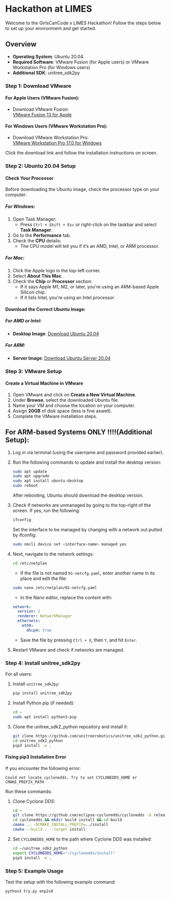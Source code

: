 # Hackathon at LIMES

Welcome to the GirlsCanCode x LIMES Hackathon! Follow the steps below to set up your environment and get started. 

## Overview

- **Operating System**: Ubuntu 20.04
- **Required Software**: VMware Fusion (for Apple users) or VMware Workstation Pro (for Windows users)
- **Additional SDK**: unitree_sdk2py

### Step 1: Download VMware

#### For Apple Users (VMware Fusion):
- Download VMware Fusion:  
  [VMware Fusion 13 for Apple](https://support.broadcom.com/group/ecx/productfiles?subFamily=VMware%20Fusion&displayGroup=VMware%20Fusion%2013&release=13.6.3&os=&servicePk=&language=EN&freeDownloads=true)

#### For Windows Users (VMware Workstation Pro):
- Download VMware Workstation Pro:  
  [VMware Workstation Pro 17.0 for Windows](https://support.broadcom.com/group/ecx/productfiles?subFamily=VMware%20Workstation%20Pro&displayGroup=VMware%20Workstation%20Pro%2017.0%20for%20Windows&release=17.6.3&os=&servicePk=&language=EN&freeDownloads=true)

Click the download link and follow the installation instructions on screen.

### Step 2: Ubuntu 20.04 Setup

#### Check Your Processor

Before downloading the Ubuntu image, check the processor type on your computer:

##### For Windows:
1. Open Task Manager:
   - Press `Ctrl + Shift + Esc` or right-click on the taskbar and select **Task Manager**.
2. Go to the **Performance** tab.
3. Check the **CPU** details:
   - The CPU model will tell you if it’s an AMD, Intel, or ARM processor.

##### For Mac:
1. Click the Apple logo in the top-left corner.
2. Select **About This Mac**.
3. Check the **Chip** or **Processor** section:
   - If it says Apple M1, M2, or later, you're using an ARM-based Apple Silicon chip.
   - If it lists Intel, you're using an Intel processor.

#### Download the Correct Ubuntu Image:

##### For **AMD** or **Intel**:
- **Desktop Image**: [Download Ubuntu 20.04](https://releases.ubuntu.com/focal/)

##### For **ARM**:
- **Server Image**: [Download Ubuntu Server 20.04](https://cdimage.ubuntu.com/releases/20.04.3/release/)

### Step 3: VMware Setup

#### Create a Virtual Machine in VMware

1. Open VMware and click on **Create a New Virtual Machine**.
2. Under **Browse**, select the downloaded Ubuntu file.
3. Name your VM and choose the location on your computer.
4. Assign  **20GB** of disk space (less is fine aswell).
5. Complete the VMware installation steps.

## For ARM-based Systems ONLY !!!!(Additional Setup):

1. Log in via terminal (using the username and password provided earlier).
2. Run the following commands to update and install the desktop version:

    ```bash
    sudo apt update
    sudo apt upgrade
    sudo apt install ubuntu-desktop
    sudo reboot
    ```

    After rebooting, Ubuntu should download the desktop version.

3. Check if networks are unmanaged by going to the top-right of the screen. If yes, run the following:

    ```bash
    ifconfig
    ```

    Set the interface to be managed by changing <interface-name> with a network out putted by ifconfig:

    ```bash
    sudo nmcli device set <interface-name> managed yes
    ```

4. Next, navigate to the network settings:

    ```bash
    cd /etc/netplan
    ```

    - If the file is not named `01-netcfg.yaml`, enter another name in its place and edit the file:

    ```bash
    sudo nano /etc/netplan/01-netcfg.yaml
    ```

    - In the Nano editor, replace the content with:

    ```yaml
    network:
      version: 2
      renderer: NetworkManager
      ethernets:
        eth0:
          dhcp4: true
    ```

    - Save the file by pressing `Ctrl + X`, then `Y`, and hit `Enter`.

5. Restart VMware and check if networks are managed.

### Step 4: Install unitree_sdk2py

For all users:

1. Install `unitree_sdk2py`:

    ```bash
    pip install unitree_sdk2py
    ```

2. Install Python pip (if needed):

    ```bash
    cd ~
    sudo apt install python3-pip
    ```

3. Clone the unitree_sdk2_python repository and install it:

    ```bash
    git clone https://github.com/unitreerobotics/unitree_sdk2_python.git
    cd unitree_sdk2_python
    pip3 install -e .
    ```

#### Fixing pip3 Installation Error

If you encounter the following error:

  ```Could not locate cyclonedds. Try to set CYCLONEDDS_HOME or CMAKE_PREFIX_PATH  ```


Run these commands:

1. Clone Cyclone DDS:

    ```bash
    cd ~
    git clone https://github.com/eclipse-cyclonedds/cyclonedds -b releases/0.10.x
    cd cyclonedds && mkdir build install && cd build
    cmake .. -DCMAKE_INSTALL_PREFIX=../install
    cmake --build . --target install
    ```

2. Set `CYCLONEDDS_HOME` to the path where Cyclone DDS was installed:

    ```bash
    cd ~/unitree_sdk2_python
    export CYCLONEDDS_HOME="~/cyclonedds/install"
    pip3 install -e .
    ```

### Step 5: Example Usage

Test the setup with the following example command:

```bash
python3 try.py enp2s0
```
